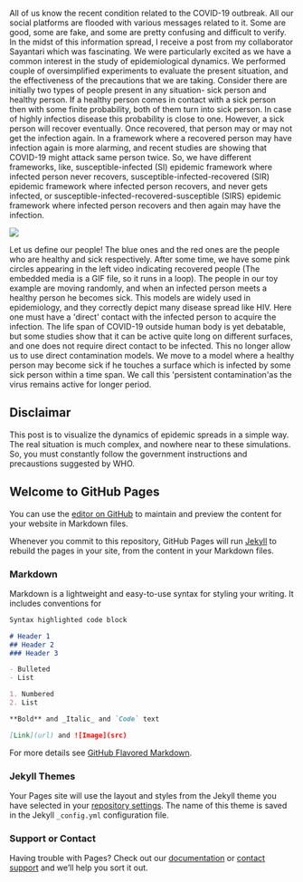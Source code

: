 All of us know the recent condition related to the COVID-19 outbreak. All our social platforms are flooded with various messages related to it. Some are good, some are fake, and some are pretty confusing and difficult to verify. In the midst of this information  spread, I receive a post from my collaborator Sayantari which was fascinating. We were particularly excited as we have a common interest in the study of epidemiological dynamics. We performed couple of oversimplified experiments to evaluate the present situation, and the effectiveness of the precautions that we are taking.
Consider there are initially two types of people present in any situation- sick person and healthy person. If a healthy person comes in contact with a sick person then with some finite probability, both of them turn into sick person. In case of highly infectios disease this probability is close to one. However, a sick person will recover eventually. Once recovered, that person may or may not get the infection again. In a framework where a recovered person may have infection again is more alarming, and recent studies are showing that COVID-19 might attack same person twice. So, we have different frameworks, like, susceptible-infected (SI) epidemic framework where infected person never recovers, susceptible-infected-recovered (SIR) epidemic framework  where infected person recovers, and never gets infected, or susceptible-infected-recovered-susceptible (SIRS) epidemic framework  where infected person recovers and then again may have the infection.

![](SI_SIR.gif)

Let us define our people! The blue ones and the red ones are the people who are healthy and sick respectively. After some time, we have some pink circles appearing in the left video indicating recovered people (The embedded media is a GIF file, so it runs in a loop). The people in our toy example are moving randomly, and when an infected person meets a healthy person he becomes sick. This models are widely used in epidemiology, and they correctly depict many disease spread like HIV. Here one must have a 'direct' contact with the infected person to acquire the infection. 
The life span of COVID-19 outside human body is yet debatable, but some studies show that it can be active quite long on different surfaces, and one does not require direct contact to be infected. This no longer allow us to use direct contamination models. We move to a model where a healthy person may become sick if he touches a surface which is infected by some sick person within a time span. We call this 'persistent contamination'as the virus remains active for longer period. 



## Disclaimar
This post is to visualize the dynamics of epidemic spreads in a simple way. The real situation is much complex, and nowhere near to these simulations. So, you must constantly follow the government instructions and precaustions suggested by WHO. 

## Welcome to GitHub Pages

You can use the [editor on GitHub](https://github.com/SaumikB/epidemiology_101/edit/master/README.md) to maintain and preview the content for your website in Markdown files.

Whenever you commit to this repository, GitHub Pages will run [Jekyll](https://jekyllrb.com/) to rebuild the pages in your site, from the content in your Markdown files.

### Markdown

Markdown is a lightweight and easy-to-use syntax for styling your writing. It includes conventions for

```markdown
Syntax highlighted code block

# Header 1
## Header 2
### Header 3

- Bulleted
- List

1. Numbered
2. List

**Bold** and _Italic_ and `Code` text

[Link](url) and ![Image](src)
```

For more details see [GitHub Flavored Markdown](https://guides.github.com/features/mastering-markdown/).

### Jekyll Themes

Your Pages site will use the layout and styles from the Jekyll theme you have selected in your [repository settings](https://github.com/SaumikB/epidemiology_101/settings). The name of this theme is saved in the Jekyll `_config.yml` configuration file.

### Support or Contact

Having trouble with Pages? Check out our [documentation](https://help.github.com/categories/github-pages-basics/) or [contact support](https://github.com/contact) and we’ll help you sort it out.
